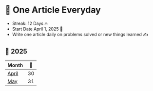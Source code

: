 # 📝 One Article Everyday 
- Streak: 12 Days 🔥
- Start Date April 1, 2025 📅
- Write one article daily on problems solved or new things learned ✍️

## 📆 2025

| Month | 📝 |
|-----------|-------------|
| [April](https://matrixread.com/2025/04/) | 30 |
| [May](https://matrixread.com/2025/05/) | 31 |
